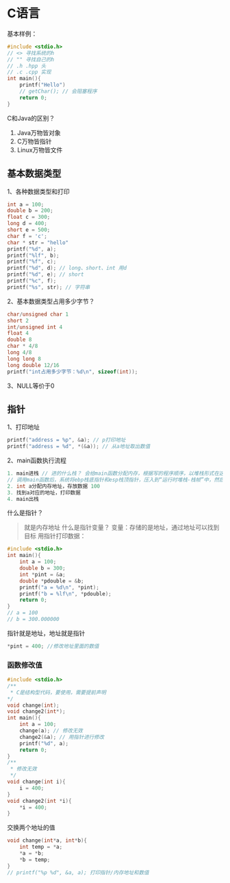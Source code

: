# C语言
基本样例：
```c
#include <stdio.h>
// <> 寻找系统的h
// "" 寻找自己的h
// .h .hpp 头
// .c .cpp 实现
int main(){
    printf("Hello")
    // getChar(); // 会阻塞程序
    return 0;
}
```
C和Java的区别？
1. Java万物皆对象
2. C万物皆指针
3. Linux万物皆文件
## 基本数据类型
1、各种数据类型和打印
```c
int a = 100;
double b = 200;
float c = 300;
long d = 400;
short e = 500;
char f = 'c';
char * str = "hello"
printf("%d", a);
printf("%lf", b);
printf("%f", c);
printf("%d", d); // long、short、int 用d
printf("%d", e); // short
printf("%c", f);
printf("%s", str); // 字符串
```
2、基本数据类型占用多少字节？
```c
char/unsigned char 1
short 2
int/unsigned int 4
float 4
double 8
char * 4/8
long 4/8
long long 8
long double 12/16
printf("int占用多少字节：%d\n", sizeof(int));
```
3、NULL等价于0

## 指针

1、打印地址
```c
printf("address = %p", &a); // p打印地址
printf("address = %d", *(&a)); // 从a地址取出数值
```
2、main函数执行流程
```c
1. main进栈 // 进的什么栈？ 会给main函数分配内存，根据写的程序顺序，以堆栈形式在这块内存上存取数据
// 调用main函数后，系统将ebp栈底指针和esp栈顶指针，压入到“运行时堆栈-栈帧”中，然后
2. int a分配内存地址，存放数据 100
3. 找到a对应的地址，打印数据
4. main出栈
```

什么是指针？
> 就是内存地址
什么是指针变量？
> 变量：存储的是地址，通过地址可以找到目标
用指针打印数据：
```c
#include <stdio.h>
int main(){
    int a = 100;
    double b = 300;
    int *pint = &a;
    double *pdouble = &b;
    printf("a = %d\n", *pint);
    printf("b = %lf\n", *pdouble);
    return 0;
}
// a = 100
// b = 300.000000
```
指针就是地址，地址就是指针
```c
*pint = 400; //修改地址里面的数值
```
### 函数修改值
```c
#include <stdio.h>
/**
 * C是结构型代码，要使用，需要提前声明
*/
void change(int);
void change2(int*);
int main(){
    int a = 100;
    change(a); // 修改无效
    change2(&a); // 用指针进行修改
    printf("%d", a);
    return 0;
}
/**
 * 修改无效
 */
void change(int i){
    i = 400;
}
void change2(int *i){
    *i = 400;
}
```
交换两个地址的值
```c
void change(int*a, int*b){
    int temp = *a;
    *a = *b;
    *b = temp;
}
// printf("%p %d", &a, a); 打印指针/内存地址和数值
```
